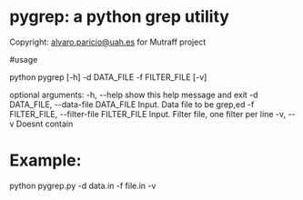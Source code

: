 # pygrep: a python grep utility
Copyright: alvaro.paricio@uah.es for Mutraff project

#usage

python pygrep [-h] -d DATA_FILE -f FILTER_FILE [-v]

optional arguments:
  -h, --help            show this help message and exit
  -d DATA_FILE, --data-file DATA_FILE
                        Input. Data file to be grep,ed
  -f FILTER_FILE, --filter-file FILTER_FILE
                        Input. Filter file, one filter per line
  -v, --v               Doesnt contain
# Example:
python pygrep.py -d data.in -f file.in -v
